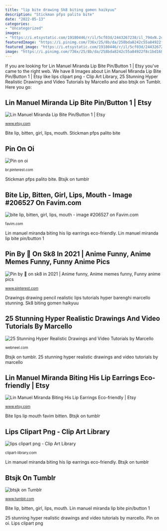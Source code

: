 ```yaml
---
title: "lip bite drawing Sk8 biting gomen haikyuu"
description: "Stickman pfps palito bite"
date: "2022-05-13"
categories:
- "Uncategorized"
images:
- "https://i.etsystatic.com/19180446/r/il/5cf03d/2443267238/il_794xN.2443267238_22rb.jpg"
featuredImage: "https://i.pinimg.com/736x/25/8b/da/258bda8242c55a84922f8c1bd168d7e8.jpg"
featured_image: "https://i.etsystatic.com/19180446/r/il/5cf03d/2443267238/il_794xN.2443267238_22rb.jpg"
image: "https://i.pinimg.com/736x/25/8b/da/258bda8242c55a84922f8c1bd168d7e8.jpg"
---
```


If you are looking for Lin Manuel Miranda Lip Bite Pin/Button 1 | Etsy you've came to the right web. We have 8 Images about Lin Manuel Miranda Lip Bite Pin/Button 1 | Etsy like lips clipart png - Clip Art Library, 25 Stunning Hyper Realistic Drawings and Video Tutorials by Marcello and also btsjk on Tumblr. Here you go:

## Lin Manuel Miranda Lip Bite Pin/Button 1 | Etsy

![Lin Manuel Miranda Lip Bite Pin/Button 1 | Etsy](https://i.etsystatic.com/19180446/r/il/5cf03d/2443267238/il_794xN.2443267238_22rb.jpg "Lin manuel miranda biting his lip earrings eco-friendly")

<small>www.etsy.com</small>

Bite lip, bitten, girl, lips, mouth. Stickman pfps palito bite

## Pin On Oi

![Pin on oi](https://i.pinimg.com/736x/25/8b/da/258bda8242c55a84922f8c1bd168d7e8.jpg "Sk8 biting gomen haikyuu")

<small>br.pinterest.com</small>

Stickman pfps palito bite. Btsjk on tumblr

## Bite Lip, Bitten, Girl, Lips, Mouth - Image #206527 On Favim.com

![bite lip, bitten, girl, lips, mouth - image #206527 on Favim.com](https://s1.favim.com/orig/21/bite-lip-bitten-girl-lips-mouth-Favim.com-206527.jpg "Lin manuel miranda biting his lip earrings eco-friendly")

<small>favim.com</small>

Lin manuel miranda biting his lip earrings eco-friendly. Lin manuel miranda lip bite pin/button 1

## Pin By 🌙 On Sk8 In 2021 | Anime Funny, Anime Memes Funny, Funny Anime Pics

![Pin by 🌙 on sk8 in 2021 | Anime funny, Anime memes funny, Funny anime pics](https://i.pinimg.com/originals/94/db/5f/94db5fb40c680c20bab8488df3230ba1.jpg "Lin manuel miranda lip bite pin/button 1")

<small>www.pinterest.com</small>

Drawings drawing pencil realistic lips tutorials hyper barenghi marcello stunning. Sk8 biting gomen haikyuu

## 25 Stunning Hyper Realistic Drawings And Video Tutorials By Marcello

![25 Stunning Hyper Realistic Drawings and Video Tutorials by Marcello](http://webneel.com/daily/sites/default/files/images/daily/04-2014/3-color-pencil-drawing-lips.jpg "Lips mouth clipart lip smiling clip cliparts transparent kiss duck library drawings eyes puckered pluspng womans clipartpng body mouths artwork")

<small>webneel.com</small>

Btsjk on tumblr. 25 stunning hyper realistic drawings and video tutorials by marcello

## Lin Manuel Miranda Biting His Lip Earrings Eco-friendly | Etsy

![Lin Manuel Miranda Biting His Lip Earrings Eco-friendly | Etsy](https://i.etsystatic.com/22671808/r/il/094776/2432209840/il_1588xN.2432209840_8m0p.jpg "Pin by 🌙 on sk8 in 2021")

<small>www.etsy.com</small>

Bite lips lip mouth favim bitten. Btsjk on tumblr

## Lips Clipart Png - Clip Art Library

![lips clipart png - Clip Art Library](http://clipart-library.com/img1/784690.png "Lips clipart png")

<small>clipart-library.com</small>

Lin manuel miranda biting his lip earrings eco-friendly. Btsjk on tumblr

## Btsjk On Tumblr

![btsjk on Tumblr](https://66.media.tumblr.com/bc3d145416f992b0042e8c6732261dfe/2d21e1d471249f16-29/s640x960/3affc5481409de8c040d8cb61c695354a74df94a.jpg "Btsjk on tumblr")

<small>www.tumblr.com</small>

Bite lip, bitten, girl, lips, mouth. Lin manuel miranda lip bite pin/button 1

25 stunning hyper realistic drawings and video tutorials by marcello. Pin on oi. Lips clipart png
